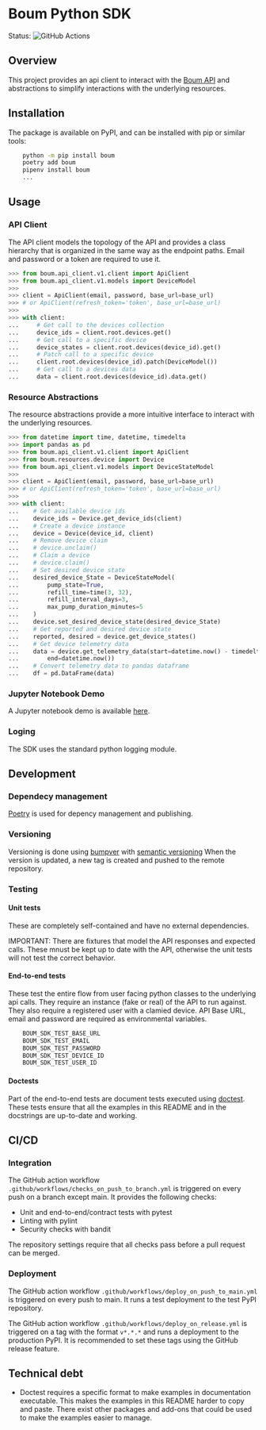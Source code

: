 # Boum Python SDK
Status: ![GitHub Actions](https://github.com/boum-garden/sdk/actions/workflows/main.yml/badge.svg)

## Overview
This project provides an api client to interact with the [Boum API](https://api.boum.us/swagger) and abstractions to 
simplify interactions with the underlying resources.


## Installation
The package is available on PyPI, and can be installed with pip or similar tools:

```bash
    python -m pip install boum
    poetry add boum
    pipenv install boum
    ...
```

## Usage

### API Client
The API client models the topology of the API and provides a class hierarchy that is organized in the same way as the 
endpoint paths. Email and password or a token are required to use it.

```python
>>> from boum.api_client.v1.client import ApiClient
>>> from boum.api_client.v1.models import DeviceModel
>>> 
>>> client = ApiClient(email, password, base_url=base_url)
>>> # or ApiClient(refresh_token='token', base_url=base_url)
>>>
>>> with client:
...     # Get call to the devices collection
...     device_ids = client.root.devices.get()
...     # Get call to a specific device 
...     device_states = client.root.devices(device_id).get()
...     # Patch call to a specific device
...     client.root.devices(device_id).patch(DeviceModel())
...     # Get call to a devices data
...     data = client.root.devices(device_id).data.get()

```


### Resource Abstractions
The resource abstractions provide a more intuitive interface to interact with the underlying resources.

```python
>>> from datetime import time, datetime, timedelta
>>> import pandas as pd
>>> from boum.api_client.v1.client import ApiClient
>>> from boum.resources.device import Device
>>> from boum.api_client.v1.models import DeviceStateModel
>>>
>>> client = ApiClient(email, password, base_url=base_url)
>>> # or ApiClient(refresh_token='token', base_url=base_url)
>>>
>>> with client:
...    # Get available device ids
...    device_ids = Device.get_device_ids(client)
...    # Create a device instance
...    device = Device(device_id, client)
...    # Remove device claim
...    # device.unclaim()
...    # Claim a device
...    # device.claim()
...    # Set desired device state
...    desired_device_State = DeviceStateModel(
...        pump_state=True,
...        refill_time=time(3, 32),
...        refill_interval_days=3,
...        max_pump_duration_minutes=5
...    )
...    device.set_desired_device_state(desired_device_State)
...    # Get reported and desired device state
...    reported, desired = device.get_device_states()
...    # Get device telemetry data
...    data = device.get_telemetry_data(start=datetime.now() - timedelta(days=1),
...        end=datetime.now())
...    # Convert telemetry data to pandas dataframe
...    df = pd.DataFrame(data)

```

### Jupyter Notebook Demo
A Jupyter notebook demo is available [here](https://github.com/boum-garden/sdk/blob/638d62836f5b8b2f169d186170c679d6a813867a/doc/boum-sdk-demo.ipynb).

### Loging
The SDK uses the standard python logging module.

## Development

### Dependecy management
[Poetry](https://python-poetry.org/) is used for depency management and publishing.

### Versioning
Versioning is done using [bumpver](https://pypi.org/project/bumpver/) 
with [semantic versioning](https://semver.org/)
When the version is updated, a new tag is created and pushed to the remote repository.


### Testing

#### Unit tests
These are completely self-contained and have no external dependencies.

IMPORTANT: There are fixtures that model the API responses and expected calls. These mnust be kept up to date with
the API, otherwise the unit tests will not test the correct behavior.

#### End-to-end tests
These test the entire flow from user facing python classes to the underlying api calls. They require an instance 
(fake or real) of the API to run against. They also require a registered user with a clamied device.
API Base URL, email and password are required as environmental variables.

```bash
    BOUM_SDK_TEST_BASE_URL
    BOUM_SDK_TEST_EMAIL
    BOUM_SDK_TEST_PASSWORD
    BOUM_SDK_TEST_DEVICE_ID
    BOUM_SDK_TEST_USER_ID
```

#### Doctests

Part of the end-to-end tests are document tests executed using 
[doctest](https://docs.python.org/3/library/doctest.html). 
These tests ensure that all the examples in this README and in the docstrings are up-to-date and working.


## CI/CD

### Integration

The GitHub action workflow `.github/workflows/checks_on_push_to_branch.yml` is triggered on every push on a branch
except main. It provides the following checks:

- Unit and end-to-end/contract tests with pytest
- Linting with pylint
- Security checks with bandit

The repository settings require that all checks pass before a pull request can be merged.

### Deployment

The GitHub action workflow `.github/workflows/deploy_on_push_to_main.yml` is triggered on every push to main. It runs a
test deployment to the test PyPI repository.

The GitHub action workflow `.github/workflows/deploy_on_release.yml` is triggered on a tag with the format `v*.*.*` and
runs a deployment to the production PyPI. It is recommended to set these tags using the GitHub release feature. 


## Technical debt

- Doctest requires a specific format to make examples in documentation executable. This makes the examples in this
  README harder to copy and paste. There exist other packages and add-ons that could be used to make the examples easier 
  to manage.






